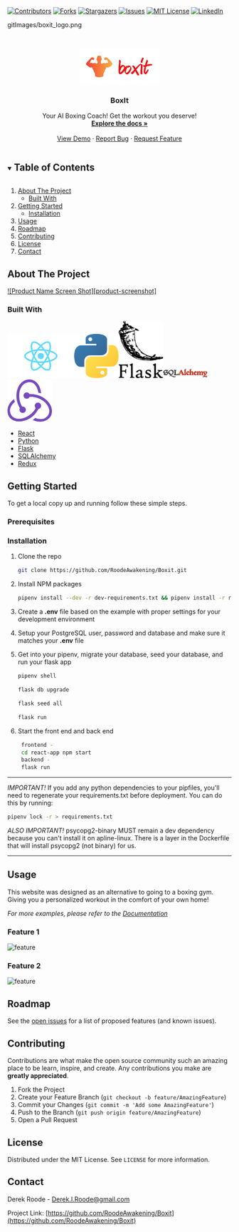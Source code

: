 <!--
*** Thanks for checking out the Best-README-Template. If you have a suggestion
*** that would make this better, please fork the repo and create a pull request
*** or simply open an issue with the tag "enhancement".
*** Thanks again! Now go create something AMAZING! :D
***
***
***
*** To avoid retyping too much info. Do a search and replace for the following:
*** RoodeAwakening, Boxit, twitter_handle, derek.i.roode@gmail.com, BoxIt, Your AI Boxing Coach! Get the workout you deserve!
-->



<!-- PROJECT SHIELDS -->
<!--
*** I'm using markdown "reference style" links for readability.
*** Reference links are enclosed in brackets [ ] instead of parentheses ( ).
*** See the bottom of this document for the declaration of the reference variables
*** for contributors-url, forks-url, etc. This is an optional, concise syntax you may use.
*** https://www.markdownguide.org/basic-syntax/#reference-style-links
-->
[![Contributors][contributors-shield]][contributors-url]
[![Forks][forks-shield]][forks-url]
[![Stargazers][stars-shield]][stars-url]
[![Issues][issues-shield]][issues-url]
[![MIT License][license-shield]][license-url]
[![LinkedIn][linkedin-shield]][linkedin-url]

gitImages/boxit_logo.png

<!-- PROJECT LOGO -->
<br />
<p align="center">
  <a href="https://github.com/RoodeAwakening/Boxit">
    <img src="gitImages/boxit_logo.png" alt="Logo" width="180" height="80">
  </a>

  <h3 align="center">BoxIt</h3>

  <p align="center">
    Your AI Boxing Coach! Get the workout you deserve!
    <br />
    <a href="https://github.com/RoodeAwakening/Boxit"><strong>Explore the docs »</strong></a>
    <br />
    <br />
    <a href="https://github.com/RoodeAwakening/Boxit">View Demo</a>
    ·
    <a href="https://github.com/RoodeAwakening/Boxit/issues">Report Bug</a>
    ·
    <a href="https://github.com/RoodeAwakening/Boxit/issues">Request Feature</a>
  </p>
</p>



<!-- TABLE OF CONTENTS -->
<details open="open">
  <summary><h2 style="display: inline-block">Table of Contents</h2></summary>
  <ol>
    <li>
      <a href="#about-the-project">About The Project</a>
      <ul>
        <li><a href="#built-with">Built With</a></li>
      </ul>
    </li>
    <li>
      <a href="#getting-started">Getting Started</a>
      <ul>
        <li><a href="#installation">Installation</a></li>
      </ul>
    </li>
    <li><a href="#usage">Usage</a></li>
    <li><a href="#roadmap">Roadmap</a></li>
    <li><a href="#contributing">Contributing</a></li>
    <li><a href="#license">License</a></li>
    <li><a href="#contact">Contact</a></li>

  </ol>
</details>



<!-- ABOUT THE PROJECT -->
## About The Project

[![Product Name Screen Shot][product-screenshot]](https://example.com)




### Built With
<img src="gitImages/react.svg " alt="react" width="150"/><img src="gitImages/python.svg " alt="python" width="100"/><img src="gitImages/flask.png " alt="flask" width="100"/><img src="gitImages/sqlalchemy.png " alt="sqlalchemy" width="100"/><img src="gitImages/redux.png " alt="react" width="100"/>





* [React](https://reactjs.org/docs/hooks-effect.html)
* [Python](https://www.python.org/)
* [Flask](https://flask.palletsprojects.com/en/1.1.x/)
* [SQLAlchemy](https://www.sqlalchemy.org/)
* [Redux](https://redux.js.org/)



<!-- GETTING STARTED -->
## Getting Started

To get a local copy up and running follow these simple steps.

### Prerequisites



### Installation

1. Clone the repo
   ```sh
   git clone https://github.com/RoodeAwakening/Boxit.git
   ```
2. Install NPM packages
      ```sh
      pipenv install --dev -r dev-requirements.txt && pipenv install -r requirements.txt
      ```      
3. Create a **.env** file based on the example with proper settings for your
   development environment
4. Setup your PostgreSQL user, password and database and make sure it matches your **.env** file

5. Get into your pipenv, migrate your database, seed your database, and run your flask app

   ```bash
   pipenv shell
   ```

   ```bash
   flask db upgrade
   ```

   ```bash
   flask seed all
   ```

   ```bash
   flask run
   ```  
6. Start the front end and back end
   ```sh
    frontend - 
    cd react-app npm start
    backend - 
    flask run
   ```
***
*IMPORTANT!*
   If you add any python dependencies to your pipfiles, you'll need to regenerate your requirements.txt before deployment.
   You can do this by running:

   ```bash
   pipenv lock -r > requirements.txt
   ```

*ALSO IMPORTANT!*
   psycopg2-binary MUST remain a dev dependency because you can't install it on apline-linux.
   There is a layer in the Dockerfile that will install psycopg2 (not binary) for us.
***


<!-- USAGE EXAMPLES -->
## Usage

This website was designed as an alternative to going to a boxing gym. Giving you a personalized workout in the comfort of your own home!

_For more examples, please refer to the [Documentation](https://example.com)_

### Feature 1 
![feature](https://media1.tenor.com/images/e9d9d40eef4ab994670c08524e35bbdb/tenor.gif?itemid=5393841)

### Feature 2 
![feature](https://thumbs.gfycat.com/AlienatedFalseBison-size_restricted.gif)




<!-- ROADMAP -->
## Roadmap

See the [open issues](https://github.com/RoodeAwakening/Boxit/issues) for a list of proposed features (and known issues).



<!-- CONTRIBUTING -->
## Contributing

Contributions are what make the open source community such an amazing place to be learn, inspire, and create. Any contributions you make are **greatly appreciated**.

1. Fork the Project
2. Create your Feature Branch (`git checkout -b feature/AmazingFeature`)
3. Commit your Changes (`git commit -m 'Add some AmazingFeature'`)
4. Push to the Branch (`git push origin feature/AmazingFeature`)
5. Open a Pull Request



<!-- LICENSE -->
## License

Distributed under the MIT License. See `LICENSE` for more information.



<!-- CONTACT -->
## Contact

Derek Roode - Derek.I.Roode@gmail.com

Project Link: [https://github.com/RoodeAwakening/Boxit](https://github.com/RoodeAwakening/Boxit)








<!-- MARKDOWN LINKS & IMAGES -->
<!-- https://www.markdownguide.org/basic-syntax/#reference-style-links -->
[contributors-shield]: https://img.shields.io/github/contributors/RoodeAwakening/BoxIt.svg?style=for-the-badge
[contributors-url]: https://github.com/RoodeAwakening/BoxIt/graphs/contributors
[forks-shield]: https://img.shields.io/github/forks/RoodeAwakening/BoxIt.svg?style=for-the-badge
[forks-url]: https://github.com/RoodeAwakening/BoxIt/network/members
[stars-shield]: https://img.shields.io/github/stars/RoodeAwakening/BoxIt.svg?style=for-the-badge
[stars-url]: https://github.com/RoodeAwakening/BoxIt/stargazers
[issues-shield]: https://img.shields.io/github/issues/RoodeAwakening/BoxIt.svg?style=for-the-badge
[issues-url]: https://github.com/RoodeAwakening/BoxIt/issues
[license-shield]: https://img.shields.io/github/license/RoodeAwakening/BoxIt.svg?style=for-the-badge
[license-url]: https://github.com/RoodeAwakening/BoxIt/blob/master/LICENSE.txt
[linkedin-shield]: https://img.shields.io/badge/-LinkedIn-black.svg?style=for-the-badge&logo=linkedin&colorB=555
[linkedin-url]: https://www.linkedin.com/in/derek-roode-9014a796/

